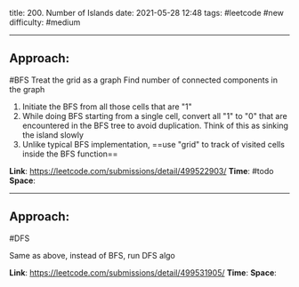 title: 200. Number of Islands
date: 2021-05-28 12:48
tags: #leetcode #new
difficulty: #medium 

---
## Approach:
#BFS
Treat the grid as a graph
Find number of connected components in the graph

1. Initiate the BFS from all those cells that are "1"
2. While doing BFS starting from a single cell, convert all "1" to "0" that are encountered in the BFS tree to avoid duplication. Think of this as sinking the island slowly 
3. Unlike typical BFS implementation, ==use "grid" to track of visited cells inside the BFS function==

**Link**: https://leetcode.com/submissions/detail/499522903/
**Time**: #todo 
**Space**:

---
## Approach:
#DFS 

Same as above, instead of BFS, run DFS algo

**Link**: https://leetcode.com/submissions/detail/499531905/
**Time**:
**Space**: